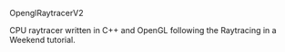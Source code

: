 OpenglRaytracerV2

CPU raytracer written in C++ and OpenGL following the Raytracing in a Weekend tutorial.
